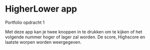 # HigherLower app
Portfolio opdracht 1

Met deze app kan je twee knoppen in te drukken om te kijken of het volgende nummer hoger of lager zal worden.
De score, Highscore en laatste worpen worden weergegeven.
